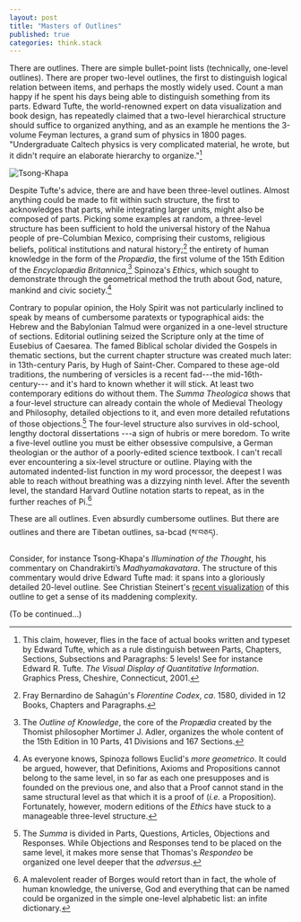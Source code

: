 ```yaml
---
layout: post
title: "Masters of Outlines"
published: true
categories: think.stack
---
```


There are outlines. There are simple bullet-point lists (technically,
one-level outlines). There are proper two-level outlines, the first to
distinguish logical relation between items, and perhaps the mostly widely
used. Count a man happy if he spent his days being able to distinguish
something from its parts. Edward Tufte, the world-renowned expert on data visualization and book design,
has repeatedly claimed that a two-level hierarchical structure should suffice to organized anything, and as an example
he mentions the 3-volume Feyman lectures, a grand sum of physics in 1800 pages. "Undergraduate Caltech physics is very complicated material, he wrote,
but it didn't require an elaborate hierarchy to organize."[^tufte]

![Tsong-Khapa](http://resources.christian-steinert.de/site/Buddhism/Reference%20Material/Visual%20Outline%20of%20Tsongkhapa%27s%20commentary%20on%20the%20Madhyamakavatara/illumination-outline-1.png)

Despite Tufte's advice, there are and have been three-level outlines. Almost
anything could be made to fit within such structure, the first to
acknowledges that parts, while integrating larger units, might also be
composed of parts. Picking some examples at random, a three-level
structure has been sufficient to hold the universal history of the Nahua
people of pre-Columbian Mexico, comprising their customs, religious
beliefs, political institutions and natural history;[^1] the entirety
of human knowledge in the form of the *Propædia*, the first volume of
the 15th Edition of the *Encyclopædia Britannica*,[^2] Spinoza's
*Ethics*, which sought to demonstrate through the geometrical method the
truth about God, nature, mankind and civic society.[^3]

Contrary to popular opinion, the Holy Spirit was not particularly inclined to speak
by means of cumbersome paratexts or typographical aids: the Hebrew and the Babylonian Talmud were
organized in a one-level structure of sections. Editorial outlining seized the Scripture only at the time of
Eusebius of Caesarea. The famed
Biblical scholar divided the Gospels in thematic sections, but
the current chapter structure was created much later: in 13th-century Paris, by
Hugh of Saint-Cher. Compared to these age-old traditions, the numbering
of versicles is a recent fad---the mid-16th-century--- and it's hard to
known whether it will stick. At least two contemporary editions do
without them. The *Summa Theologica* shows that a four-level structure
can already contain the whole of Medieval Theology and Philosophy,
detailed objections to it, and even more detailed refutations of those
objections.[^4] The four-level structure also survives in old-school,
lengthy doctoral dissertations ---a sign of hubris or mere boredom. To
write a five-level outline you must be either obsessive compulsive, a
German theologian or the author of a poorly-edited science textbook. I
can't recall ever encountering a six-level structure or outline. Playing
with the automated indented-list function in my word processor, the
deepest I was able to reach without breathing was a dizzying ninth
level. After the seventh level, the standard Harvard Outline notation
starts to repeat, as in the further reaches of Pi.[^5]

These are all
outlines. Even absurdly cumbersome outlines. But there are outlines and
there are  Tibetan outlines, sa-bcad (ས་བཅད).

Consider, for instance
Tsong-Khapa's *Illumination of the Thought*, his commentary on Chandrakirti’s *Madhyamakavatara*. The structure of this
commentary would drive Edward Tufte mad: it spans into a gloriously detailed 20-level outline. See Christian Steinert's [recent 
visualization](http://www.christian-steinert.de/home/buddhist-reference-material/visual-outline-of-tsongkhapas-commentary-on-the-madhyamakavatara) of this outline to get a sense of its maddening complexity.

(To be continued...)

[^1]: Fray Bernardino de Sahagún's *Florentine Codex*, *ca*. 1580,
    divided in 12 Books, Chapters and Paragraphs.

[^2]: The *Outline of Knowledge*, the core of the *Propædia* created by
    the Thomist philosopher Mortimer J. Adler, organizes the whole
    content of the 15th Edition in 10 Parts, 41 Divisions and 167
    Sections.

[^3]: As everyone knows, Spinoza follows Euclid's *more geometrico*. It
    could be argued, however, that Definitions, Axioms and Propositions
    cannot belong to the same level, in so far as each one presupposes
    and is founded on the previous one, and also that a Proof cannot
    stand in the same structural level as that which it is a proof of
    (*i.e.* a Proposition). Fortunately, however, modern editions of the
    *Ethics* have stuck to a manageable three-level structure.

[^4]: The *Summa* is divided in Parts, Questions, Articles, Objections
    and Responses. While Objections and Responses tend to be placed on
    the same level, it makes more sense that Thomas's *Respondeo* be
    organized one level deeper that the *adversus*.

[^5]: A malevolent reader of Borges would retort than in fact, the whole
    of human knowledge, the universe, God and everything that can be
    named could be organized in the simple one-level alphabetic list:
    an infite dictionary.

[^tufte]: This claim, however, flies in the face of actual books written and typeset by Edward Tufte, which as a rule distinguish between Parts, Chapters, Sections, Subsections and Paragraphs: 5 levels! See for instance Edward R. Tufte. *The Visual Display of Quantitative Information*. Graphics Press, Cheshire, Connecticut, 2001.
